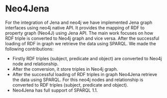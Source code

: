 Neo4Jena
========

For the integration of Jena and neo4j we have implemented Jena graph interfaces using neo4j native API.
It provides the mapping of RDF to property graph (Neo4J) using Jena API.  The main work focuses on how RDF triple is converted to Neo4j graph and vice versa. After the successful loading of RDF in graph we retrieve the data using SPARQL.  We made the following contributions:
* Firstly RDF triples (subject, predicate and object) are converted to Neo4j node and relationship. 
* After the conversion, it store triples in Neo4j graph.
* After the successful loading of RDF triples in graph Neo4Jena retrieve the data using SPARQL. For this neo4j nodes and relationship is converted to RDF triples (subject, predicate and object).
* Neo4Jena has full support of SPARQL 1.1.
